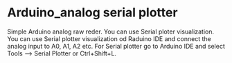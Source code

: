 # Arduino_analog serial plotter
Simple Arduino analog raw reder. You can use Serial ploter visualization.
You can use Serial plotter visualization od Raduino IDE and connect the analog input to A0, A1, A2 etc.
For Serial plotter go to Arduino IDE and select Tools --> Serial Plotter or Ctrl+Shift+L.
